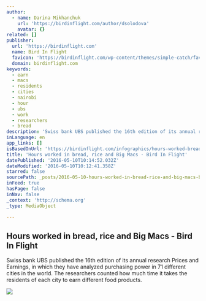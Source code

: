 ```yaml
---
author:
  - name: Darina Mikhanchuk
    url: 'https://birdinflight.com/author/dsolodova'
    avatar: {}
related: []
publisher:
  url: 'https://birdinflight.com'
  name: Bird In Flight
  favicon: 'https://birdinflight.com/wp-content/themes/simple-catch/favicon.png'
  domain: birdinflight.com
keywords:
  - earn
  - macs
  - residents
  - cities
  - nairobi
  - hour
  - ubs
  - work
  - researchers
  - bread
description: 'Swiss bank UBS published the 16th edition of its annual research Prices and Earnings, in which they have analyzed purchasing power in 71 different cities in the world. The researchers counted how much time it takes the residents of each city to earn different food products.'
inLanguage: en
app_links: []
isBasedOnUrl: 'https://birdinflight.com/infographics/hours-worked-bread-rice-big-macs.html'
title: 'Hours worked in bread, rice and Big Macs - Bird In Flight'
datePublished: '2016-05-10T10:14:52.032Z'
dateModified: '2016-05-10T10:12:41.358Z'
starred: false
sourcePath: _posts/2016-05-10-hours-worked-in-bread-rice-and-big-macs-bird-in-flight.md
inFeed: true
hasPage: false
inNav: false
_context: 'http://schema.org'
_type: MediaObject

---
```

<article style=""><h1>Hours worked in bread, rice and Big Macs - Bird In Flight</h1><p>Swiss bank UBS published the 16th edition of its annual research Prices and Earnings, in which they have analyzed purchasing power in 71 different cities in the world. The researchers counted how much time it takes the residents of each city to earn different food products.</p><img src="https://birdinflight.com/wp-content/uploads/2015/10/clock_cover.jpg" /></article>